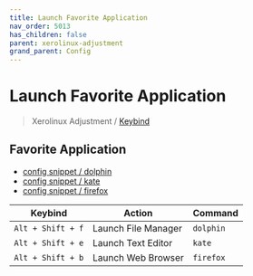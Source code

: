 ```yaml
---
title: Launch Favorite Application
nav_order: 5013
has_children: false
parent: xerolinux-adjustment
grand_parent: Config
---
```



# Launch Favorite Application

> Xerolinux Adjustment / [Keybind](https://samwhelp.github.io/xerolinux-adjustment/read/config/xerolinux-adjustment/keybind.html)


## Favorite Application

* [config snippet / dolphin](https://github.com/samwhelp/xerolinux-adjustment/tree/main/prototype/de/kde/part/kde-keybind-main/config/kde/kglobalshortcutsrc#L269-L271)
* [config snippet / kate](https://github.com/samwhelp/xerolinux-adjustment/tree/main/prototype/de/kde/part/kde-keybind-main/config/kde/kglobalshortcutsrc#L273-L275)
* [config snippet / firefox](https://github.com/samwhelp/xerolinux-adjustment/tree/main/prototype/de/kde/part/kde-keybind-main/config/kde/kglobalshortcutsrc#L13-L17)

| Keybind          | Action           | Command     |
| ----------------- | -------------- | ------------ |
| `Alt + Shift + f` | Launch File Manager | `dolphin` |
| `Alt + Shift + e` | Launch Text Editor | `kate`   |
| `Alt + Shift + b` | Launch Web Browser | `firefox`    |
